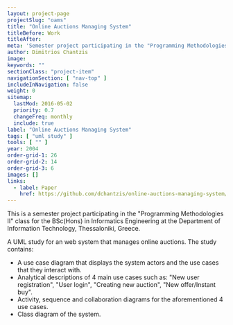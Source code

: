 ```yaml
---
layout: project-page
projectSlug: "oams"
title: "Online Auctions Managing System"
titleBefore: Work
titleAfter:
meta: 'Semester project participating in the "Programming Methodologies II" class for the BSc in Informatics Engineering'
author: Dimitrios Chantzis
image:
keywords: ""
sectionClass: "project-item"
navigationSection: [ "nav-top" ]
includeInNavigation: false
weight: 0
sitemap:
  lastMod: 2016-05-02
  priority: 0.7
  changeFreq: monthly
  include: true
label: "Online Auctions Managing System"
tags: [ "uml study" ]
tools: [ "" ]
year: 2004
order-grid-1: 26
order-grid-2: 14
order-grid-3: 6
images: []
links:
  - label: Paper
    href: https://github.com/dchantzis/online-auctions-managing-system/blob/master/online-auction-managing-system%5Bgreek%5D.pdf
---
```


This is a semester project participating in the "Programming Methodologies II" class for the BSc(Hons) in Informatics Engineering at the Department of Information Technology, Thessaloniki, Greece.

A UML study for an web system that manages online auctions. The study contains:

- A use case diagram that displays the system actors and the use cases that they interact with.
- Analytical descriptions of 4 main use cases such as: "New user registration", "User login", "Creating new auction", "New offer/Instant buy".
- Activity, sequence and collaboration diagrams for the aforementioned 4 use cases.
- Class diagram of the system.

